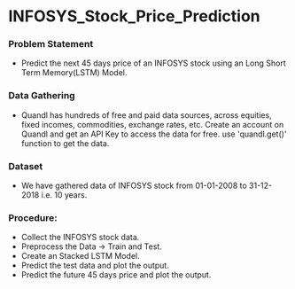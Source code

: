 # INFOSYS_Stock_Price_Prediction
### Problem Statement
- Predict the next 45 days price of an INFOSYS stock using an Long Short Term Memory(LSTM) Model.

### Data Gathering 
- Quandl has hundreds of free and paid data sources, across equities, fixed incomes, commodities, exchange rates, etc. Create an account on Quandl and get an API Key to access the data for free. use 'quandl.get()' function to get the data.

### Dataset
- We have gathered data of INFOSYS stock from 01-01-2008 to 31-12-2018 i.e. 10 years.

### Procedure:
- Collect the INFOSYS stock data.
- Preprocess the Data -> Train and Test.
- Create an Stacked LSTM Model.
- Predict the test data and plot the output.
- Predict the future 45 days price and plot the output.

